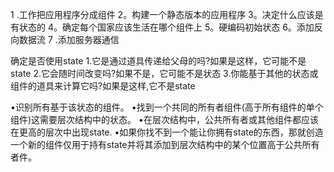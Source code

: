1 .工作把应用程序分成组件
2。构建一个静态版本的应用程序
3。决定什么应该是有状态的
4。确定每个国家应该生活在哪个组件上
5。硬编码初始状态
6。添加反向数据流
7 .添加服务器通信



确定是否使用state
1.它是通过道具传递给父母的吗?如果是这样，它可能不是state
2.它会随时间改变吗?如果不是，它可能不是状态
3.你能基于其他的状态或组件的道具来计算它吗?如果是这样,它不是state


•识别所有基于该状态的组件。
•找到一个共同的所有者组件(高于所有组件的单个组件)这需要层次结构中的状态。
•在层次结构中，公共所有者或其他组件都应该在更高的层次中出现state.
•如果你找不到一个能让你拥有state的东西，那就创造一个新的组件仅用于持有state并将其添加到层次结构中的某个位置高于公共所有者件。